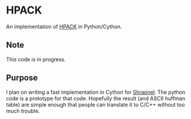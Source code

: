 HPACK
=====

An implementation of [HPACK](http://http2.github.io/http2-spec/compression.html) in Python/Cython.

Note
----

This code is in progress.

Purpose
-------

I plan on writing a fast implementation in Cython for
[Shrapnel](https://github.com/ironport/shrapnel).  The python code is
a prototype for that code.  Hopefully the result (and ASCII huffman
table) are simple enough that people can translate it to C/C++ without
too much trouble.
